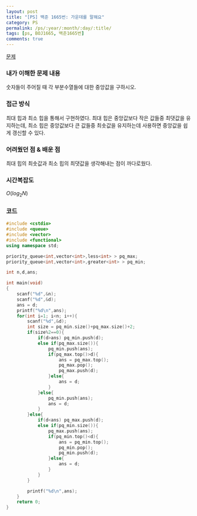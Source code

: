 ```yaml
---
layout: post
title: "[PS] 백준 1665번: 가운데를 말해요"
category: PS
permalink: /ps/:year/:month/:day/:title/
tags: [ps, BOJ1665, 백준1665번]
comments: true
---
```


[문제](https://www.acmicpc.net/problem/1665)

### 내가 이해한 문제 내용

숫자들이 주어질 때 각 부분수열들에 대한 중앙값을 구하시오.

### 접근 방식

최대 힙과 최소 힙을 통해서 구현하였다. 최대 힙은 중앙값보다 작은 값들중 최댓값을 유지하는데, 최소 힙은 중앙값보다 큰 값들중 최솟값을 유지하는데 사용하면 중앙값을 쉽게 갱신할 수 있다.

### 어려웠던 점 & 배운 점

최대 힙의 최솟값과 최소 힙의 최댓값을 생각해내는 점이 까다로웠다.

### 시간복잡도

$O(log_2N)$

### 코드

```c++
#include <cstdio>
#include <queue>
#include <vector>
#include <functional>
using namespace std;

priority_queue<int,vector<int>,less<int> > pq_max;
priority_queue<int,vector<int>,greater<int> > pq_min;

int n,d,ans;

int main(void)
{
    scanf("%d",&n);
    scanf("%d",&d);
    ans = d;
    printf("%d\n",ans);
    for(int i=1; i<n; i++){
        scanf("%d",&d);
        int size = pq_min.size()+pq_max.size()+2;
        if(size%2==0){
            if(d>ans) pq_min.push(d);
            else if(pq_max.size()){
                pq_min.push(ans);
                if(pq_max.top()>d){
                    ans = pq_max.top();
                    pq_max.pop();
                    pq_max.push(d);
                }else{
                    ans = d;
                }
            }else{
                pq_min.push(ans);
                ans = d;
            }
        }else{
            if(d<ans) pq_max.push(d);
            else if(pq_min.size()){
                pq_max.push(ans);
                if(pq_min.top()<d){
                    ans = pq_min.top();
                    pq_min.pop();
                    pq_min.push(d);
                }else{
                    ans = d;
                }
            }
        }

        printf("%d\n",ans);
    }
    return 0;
}
```

